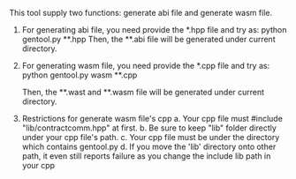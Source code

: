 This tool supply two functions: generate abi file and generate wasm file.

1. For generating abi file, you need provide the *.hpp file and try as:
	python gentool.py **.hpp
   Then, the **.abi file will be generated under current directory.

2. For generating wasm file, you need provide the *.cpp file and try as:
	python gentool.py wasm **.cpp

   Then, the **.wast and **.wasm file will be generated under current directory.

3. Restrictions for generate wasm file's cpp
	a. Your cpp file must #include "lib/contractcomm.hpp" at first.
	b. Be sure to keep "lib" folder directly under your cpp file's path.
	c. Your cpp file must be under the directory which contains gentool.py
	d. If you move the 'lib' directory onto other path, it even still reports failure as you change the include lib path in your cpp

